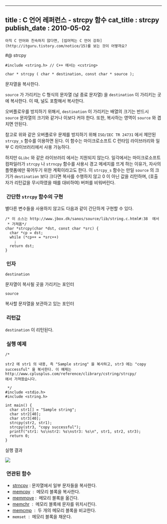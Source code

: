 ----------------
title : C 언어 레퍼런스 - strcpy 함수
cat_title :  strcpy
publish_date : 2010-05-02
--------------



```warning
아직 C 언어와 친숙하지 않다면, [씹어먹는 C 언어 강좌](http://itguru.tistory.com/notice/15)를 보는 것이 어떻까요?

```

#@ strcpy

```info
#include <string.h> // C++ 에서는 <cstring>

char * strcpy ( char * destination, const char * source );
```


문자열을 복사한다.

`source` 가 가리키는 C 형식의 문자열 (널 종료 문자열) 을 `destination` 이 가리키는 곳에 복사한다. 이 때, 널도 포함해서 복사한다.

오버플로우를 방지하기 위해서, `destination` 이 가리키는 배열의 크기는 반드시 `source` 문자열의 크기와 같거나 이보다 커야 한다. 또한, 복사하는 영역이 `source` 와 겹치면 안된다.

참고로 위와 같은 오버플로우 문제를 방지하기 위해 `ISO/IEC TR 24731` 에서 제안된 `strcpy_s` 함수를 이용하면 된다. 이 함수는 마이크로소프트 C 런타임 라이브러리와 일부 C 라이브러리에서 사용 가능하다. 

하지만 `GLibc` 와 같은 라이브러리 에서는 지원되지 않는다. 일각에서는 마이크로소프트 컴파일러가 `strcpy` 나 `strncpy` 함수를 사용시 경고 메세지를 뜨게 하는 이유가, 자사의 플랫폼에만 묶어두기 위한 계획이라고도 한다. 이 `strcpy_s` 함수는 만일 `source` 의 크기가 `destination` 보다 크다면 복사를 수행하지 않고 0 이 아닌 값을 리턴하며, (호출자가 리턴값을 무시하였을 때를 대비하여) 버퍼를 비워버린다.



###  간단한 `strcpy` 함수의 구현




별다른 변수들을 사용하지 않고도 다음과 같이 간단하게 구현할 수 있다.

```cpp-formatted
/* 이 소스는 http://www.jbox.dk/sanos/source/lib/string.c.html#:38  에서
 * 가져옴*/
char *strcpy(char *dst, const char *src) {
  char *cp = dst;
  while (*cp++ = *src++)
    ;
  return dst;
}
```




###  인자




`destination`

문자열이 복사될 곳을 가리키는 포인터

`source`

복사할 문자열을 보관하고 있는 포인터



###  리턴값




`destination` 이 리턴된다.



###  실행 예제




```cpp-formatted
/*

str2 에 str1 의 내용, 즉 "Sample string" 을 복사하고, str3 에는 "copy
successful" 을 복사한다. 이 예제는
http://www.cplusplus.com/reference/clibrary/cstring/strcpy/
에서 가져왔습니다.

 */
#include <stdio.h>
#include <string.h>

int main() {
  char str1[] = "Sample string";
  char str2[40];
  char str3[40];
  strcpy(str2, str1);
  strcpy(str3, "copy successful");
  printf("str1: %s\nstr2: %s\nstr3: %s\n", str1, str2, str3);
  return 0;
}
```


실행 결과


![](http://img1.daumcdn.net/thumb/R1920x0/?fname=http%3A%2F%2Fcfile4.uf.tistory.com%2Fimage%2F1344D41A4BDD61EA254EAF)



###  연관된 함수

*  [strncpy](http://itguru.tistory.com/80) : 문자열에서 일부 문자들을 복사한다.
*  [memcpy](http://itguru.tistory.com/77)  :  메모리 블록을 복사한다.
*  [memmove](http://itguru.tistory.com/78) :  메모리 블록을 옮긴다.
*  [memchr](http://itguru.tistory.com/92)  :  메모리 블록에 문자를 위치시킨다.
*  [memcmp](http://itguru.tistory.com/84)  :  두 개의 메모리 블록을 비교한다.
* `memset`  :  메모리 블록을 채운다.